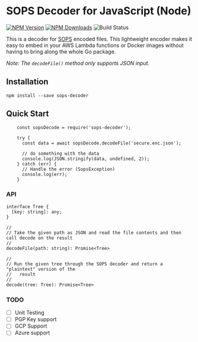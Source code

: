 # SOPS Decoder for JavaScript (Node)

[![NPM Version](http://img.shields.io/npm/v/sops-decoder.svg?style=flat)](https://www.npmjs.org/package/sops-decoder)
[![NPM Downloads](https://img.shields.io/npm/dm/sops-decoder.svg?style=flat)](https://npmcharts.com/compare/sops-decoder?minimal=true)
![Build Status](https://github.com/koblas/sops-decoder-node/actions/workflows/main.yaml/badge.svg)

This is a decoder for [SOPS](https://github.com/mozilla/sops) encoded files. This lightweight encoder makes it easy to embed in your AWS Lambda functions or Docker images without having to bring along the whole Go package.

_Note: The `decodeFile()` method only supports JSON input._

## Installation

    npm install --save sops-decoder

## Quick Start

```
    const sopsDecode = require('sops-decoder');

    try {
      const data = await sopsDecode.decodeFile('secure.enc.json');

      // do something with the data
      console.log(JSON.stringify(data, undefined, 2));
    } catch (err) {
      // Handle the error (SopsException)
      console.log(err);
    }

```

### API

    interface Tree {
      [key: string]: any;
    }

    //
    // Take the given path as JSON and read the file contents and then call decode on the result
    //
    decodeFile(path: string): Promise<Tree>

    //
    // Run the given tree through the SOPS decoder and return a "plaintext" version of the
    //   result
    //
    decode(tree: Tree): Promise<Tree>

### TODO

- [ ] Unit Testing
- [ ] PGP Key support
- [ ] GCP Support
- [ ] Azure support
